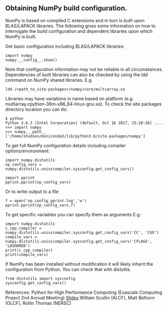 ## Obtaining NumPy build configuration.

NumPy is based on compiled C extensions and in turn is built upon BLAS/LAPACK libraries. The following gives some information on how to interrogate the build configuration and dependent libraries upon which NumPy is built.

Get basic configuration including BLAS/LAPACK libraries:

    import numpy
    numpy.__config__.show()
  
Note that configuration information may not be reliable in all circumstances. Dependencies of built libraries can also be checked by using the ldd command on NumPy shared libraries. E.g.

    ldd /<path_to_site-packages>/numpy/core/multiarray.so

Libraries may have variations in name based on platform (e.g. multiarray.cpython-36m-x86_64-linux-gnu.so). To check the site packages directory location you can do:

    $ python
    Python 3.6.3 |Intel Corporation| (default, Oct 16 2017, 15:28:36) ....
    >>> import numpy
    >>> numpy.__path__
    ['/home/shudson/miniconda3/lib/python3.6/site-packages/numpy']
    
    
To get full NumPy configuration details including compiler options/environment:

    import numpy.distutils
    np_config_vars = numpy.distutils.unixccompiler.sysconfig.get_config_vars()
    
    import pprint
    pprint.pprint(np_config_vars)

Or to write output to a file

    f = open('np_config_pprint.log','w')
    pprint.pprint(np_config_vars,f)
    
    
To get specific variables you can specify them as arguments E.g:
    
    import numpy.distutils
    c_cpp_compiler = numpy.distutils.unixccompiler.sysconfig.get_config_vars('CC', 'CXX')
    compile_vars = numpy.distutils.unixccompiler.sysconfig.get_config_vars('CFLAGS', 'LDSHARED')
    print(c_cpp_compiler)   
    print(compile_vars)
    
If NumPy has been installed without modification it will likely inherit the configuration from Python. You can check that with distutils.

    from distutils import sysconfig
    sysconfig.get_config_vars()

References:
Python for High Performance Computing (Exascale Computing Project 2nd Annual Meeting) [Slides](https://github.com/wscullin/ecp_python_tutorial/blob/master/slides/ECP_Python_Tutorial_2018.pdf)
William Scullin (ALCF), Matt Belhorn (OLCF), Rollin Thomas (NERSC)
